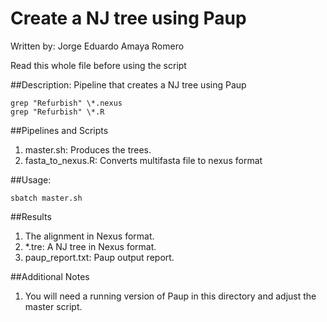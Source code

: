 # Create a NJ tree using Paup 
Written by: Jorge Eduardo Amaya Romero

Read this whole file before using the script

##Description: 
Pipeline that creates a NJ tree using Paup

```
grep "Refurbish" \*.nexus
grep "Refurbish" \*.R
```

##Pipelines and Scripts

1. master.sh: Produces the trees.
2. fasta\_to\_nexus.R: Converts multifasta file to nexus format 

##Usage:

```
sbatch master.sh
```
##Results

1. The alignment in Nexus format.
2. \*.tre: A NJ tree in Nexus format.
3. paup\_report.txt: Paup output report.

##Additional Notes
1. You will need a running version of Paup in this directory and adjust the master script.

